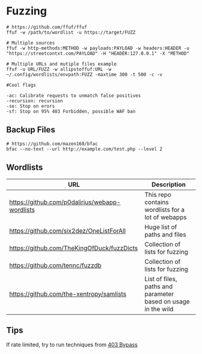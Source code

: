 # Fuzzing


```
# https://github.com/ffuf/ffuf
ffuf -w /path/to/wordlist -u https://target/FUZZ

# Multiple sources
ffuf -w http-methods:METHOD -w payloads:PAYLOAD -w headers:HEADER -u "https://streetcontxt.com/PAYLOAD" -H "HEADER:127.0.0.1" -X "METHOD"

# Multiple URLs and mutiple files example
ffuf -u URL/FUZZ -w allipstoffuf:URL -w ~/.config/wordlists/envpath:FUZZ -maxtime 300 -t 500 -c -v

#Cool flags

-ac: Calibrate requests to unmatch false positives
-recursion: recursion
-se: Stop on erors
-sf: Stop on 95% 403 Forbidden, possible WAF ban
```

## Backup Files

```
# https://github.com/mazen160/bfac
bfac --no-text --url http://example.com/test.php --level 2
```

## Wordlists

| URL | Description |
|---|---|
|https://github.com/p0dalirius/webapp-wordlists|This repo contains wordlists for a lot of webapps|
|https://github.com/six2dez/OneListForAll|Huge list of paths and files|
|https://github.com/TheKingOfDuck/fuzzDicts| Collection of lists for fuzzing |
| https://github.com/tennc/fuzzdb| Collection of lists for fuzzing |
| https://github.com/the-xentropy/samlists| List of files, paths and parameter based on usage in the wild |

## Tips

If rate limited, try to run techniques from [403 Bypass](https://caon.io/docs/exploitation/403bypass/)

